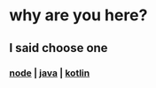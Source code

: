 # why are you here?

## I said choose one

### [node](/1_starter/node) | [java](/1_starter/java) | [kotlin](/1_starter/kotlin)
